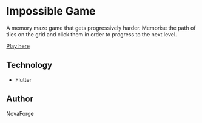# Impossible Game
A memory maze game that gets progressively harder.
Memorise the path of tiles on the grid and click them in order to progress to the next level.

[Play here](https://novaa-forge.github.io/Impossible-Game/)

## Technology
- Flutter

## Author
NovaForge

